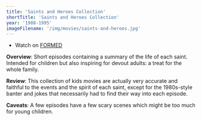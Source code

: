 ```yaml
---
title: 'Saints and Heroes Collection'
shortTitle: 'Saints and Heroes Collection'
year: '1988-1995'
imageFilename: '/img/movies/saints-and-heroes.jpg'
---
```


* Watch on [FORMED](https://watch.formed.org/the-saints-and-heroes-collection)

**Overview**: Short episodes containing a summary of the life of each saint. Intended for children but also inspiring for devout adults: a treat for the whole family.

**Review**: This collection of kids movies are actually very accurate and faithful to the events and the spirit of each saint, except for the 1980s-style banter and jokes that necessarily had to find their way into each episode.

**Caveats**: A few episodes have a few scary scenes which might be too much for young children.